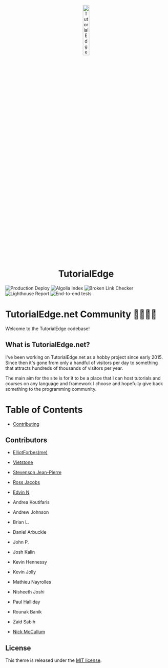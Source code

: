 <div align="center">
  <br/>
  <img alt="TutorialEdge" width="20%" height="auto" src="https://images.tutorialedge.net/images/logo.svg" />
  <h1>TutorialEdge</h1>
</div>


![Production Deploy](https://github.com/elliotforbes/tutorialedge.net/workflows/Production%20Deploy/badge.svg)
![Algolia Index](https://github.com/elliotforbes/tutorialedge.net/workflows/Algolia%20Index/badge.svg)
![Broken Link Checker](https://github.com/elliotforbes/tutorialedge.net/workflows/Broken%20Link%20Checker/badge.svg)
![Lighthouse Report](https://github.com/elliotforbes/tutorialedge.net/workflows/Generates%20a%20Lighthouse%20Report%20For%20the%20Site/badge.svg)
![End-to-end tests](https://github.com/TutorialEdge/tutorialedge.net/workflows/End-to-end%20tests/badge.svg?branch=main)

# TutorialEdge.net Community  👩‍💻👨‍💻

Welcome to the TutorialEdge codebase! 

## What is TutorialEdge.net?

I've been working on TutorialEdge.net as a hobby project since early 2015. Since
then it's gone from only a handful of visitors per day to something that
attracts hundreds of thousands of visitors per year.

The main aim for the site is for it to be a place that I can host tutorials and
courses on any language and framework I choose and hopefully give back something
to the programming community.

# Table of Contents

* [Contributing](docs/contributing.md)

## Contributors

- [ElliotForbes(me)](https://github.com/elliotforbes)
- [Vietstone](https://github.com/vietstone)
- [Stevenson Jean-Pierre](https://github.com/Sjeanpierre)
- [Ross Jacobs](https://github.com/pocc)
- [Edvin N](https://github.com/NissesSenap)

- Andrea Koutifaris
- Andrew Johnson
- Brian L.
- Daniel Arbuckle
- John P.
- Josh Kalin
- Kevin Hennessy
- Kevin Jolly
- Mathieu Nayrolles
- Nisheeth Joshi
- Paul Halliday
- Rounak Banik
- Zaid Sabih
- [Nick McCullum](https://nickmccullum.com/)

## License

This theme is released under the
[MIT license](//github.com/Vimux/blank/blob/master/LICENSE.md).
